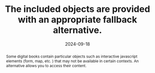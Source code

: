 ---
title: "The included objects are provided with an appropriate fallback alternative. "
abstract: "Some digital books contain particular objects such as interactive javascript elements (form, map, etc. ) that may not be available in certain contexts. An alternative allows you to access their content. "
categories:
  - Images and media
agrege: O4115-E026
opquast: 4 115
indiceebook: "26"
description: Rule 026
before: "025"
weight: "026"
after: "027"
actif: "1"
layout: rules
date: 2024-09-18
tags:
  - Ecodesign
  - Interoperability
objectif:
  - Provide information access for users whose reading device does not support the inclusion of objects or technologies used in included objects.
  - Facilitate the exploitation of these contents by robots.
  - Improve accessibility of content to readers with disabilities.
  - Improve content support by search engines and indexing tools
Meo:
  - "Use intrinsic fallback mechanisms (such as those available for object [html] and canvas) or, when an intrinsic fallback is not applicable, using a fallback at manifest level. Fall chains are created using the Fallback attribute on the elements of the manifest. This attribute refers to the xml ID of another element of the manifest which is a fallback solution (Fallback) for the current element. "
Controle:
  - Make sure the digital book remains readable and usable on an old device or by disabling javascript support
  - Make sure content of type object or canvas is not necessary for understanding or have a textual alternative.
epubcheck: false
ace: false
humancheck: true
ReadiumGoToolkit: null
Source:
  - Opquast
Referentiel:
  - https://www.w3.org/TR/epub-33/#sec-resource-fallbacks
steps:
  - Design
---